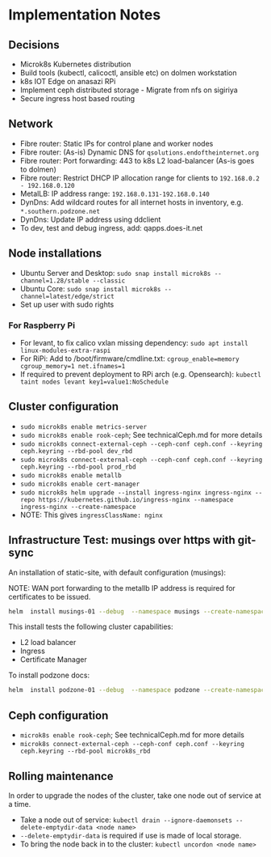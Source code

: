 # Implementation Notes

## Decisions

- Microk8s Kubernetes distribution
- Build tools (kubectl, calicoctl, ansible etc) on dolmen workstation
- k8s IOT Edge on anasazi RPi
- Implement ceph distributed storage - Migrate from nfs on sigiriya
- Secure ingress host based routing

## Network

- Fibre router: Static IPs for control plane and worker nodes
- Fibre router: (As-is) Dynamic DNS for ```qsolutions.endoftheinternet.org```
- Fibre router: Port forwarding: 443 to k8s L2 load-balancer (As-is goes to dolmen)
- Fibre router: Restrict DHCP IP allocation range for clients to `192.168.0.2 - 192.168.0.120`
- MetalLB: IP address range: `192.168.0.131-192.168.0.140`
- DynDns: Add wildcard routes for all internet hosts in inventory, e.g. ```*.southern.podzone.net```
- DynDns: Update IP address using ddclient
- To dev, test and debug ingress, add: qapps.does-it.net

## Node installations

- Ubuntu Server and Desktop: `sudo snap install microk8s --channel=1.28/stable --classic`
- Ubuntu Core: `sudo snap install microk8s --channel=latest/edge/strict`
- Set up user with sudo rights

### For Raspberry Pi

- For levant, to fix calico vxlan missing dependency: `sudo apt install linux-modules-extra-raspi`
- For RiPi: Add to /boot/firmware/cmdline.txt: `cgroup_enable=memory cgroup_memory=1 net.ifnames=1`
- If required to prevent deployment to RPi arch (e.g. Opensearch): `kubectl taint nodes levant key1=value1:NoSchedule`

## Cluster configuration

- `sudo microk8s enable metrics-server`
- `sudo microk8s enable rook-ceph`; See technicalCeph.md for more details
- `sudo microk8s connect-external-ceph --ceph-conf ceph.conf --keyring ceph.keyring --rbd-pool dev_rbd`
- `sudo microk8s connect-external-ceph --ceph-conf ceph.conf --keyring ceph.keyring --rbd-pool prod_rbd`
- `sudo microk8s enable metallb`
- `sudo microk8s enable cert-manager`
- `sudo microk8s helm upgrade --install ingress-nginx ingress-nginx --repo https://kubernetes.github.io/ingress-nginx --namespace ingress-nginx --create-namespace`
- NOTE: This gives `ingressClassName: nginx`

## Infrastructure Test: musings over https with git-sync

An installation of static-site, with default configuration (musings):

NOTE: WAN port forwarding to the metallb IP address is required for certificates to be issued.

```bash
helm  install musings-01 --debug  --namespace musings --create-namespace static-site --repo 'https://dl.cloudsmith.io/public/q-solutions/static-site/helm/charts/'
```

This install tests the following cluster capabilities:

- L2 load balancer
- Ingress
- Certificate Manager

To install podzone docs:

```bash
helm  install podzone-01 --debug  --namespace podzone --create-namespace static-site --repo 'https://dl.cloudsmith.io/public/q-solutions/static-site/helm/charts/' --values valuespodzone.yaml
```

## Ceph configuration

- `microk8s enable rook-ceph`; See technicalCeph.md for more details
- `microk8s connect-external-ceph --ceph-conf ceph.conf --keyring ceph.keyring --rbd-pool microk8s_rbd`

## Rolling maintenance

In order to upgrade the nodes of the cluster, take one node out of service at a time.

- Take a node out of service: `kubectl drain --ignore-daemonsets --delete-emptydir-data <node name>`
- `--delete-emptydir-data` is required if use is made of local storage.
- To bring the node back in to the cluster: `kubectl uncordon <node name>`